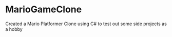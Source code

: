 # MarioGameClone
Created a Mario Platformer Clone using C# to test out some side projects as a hobby
